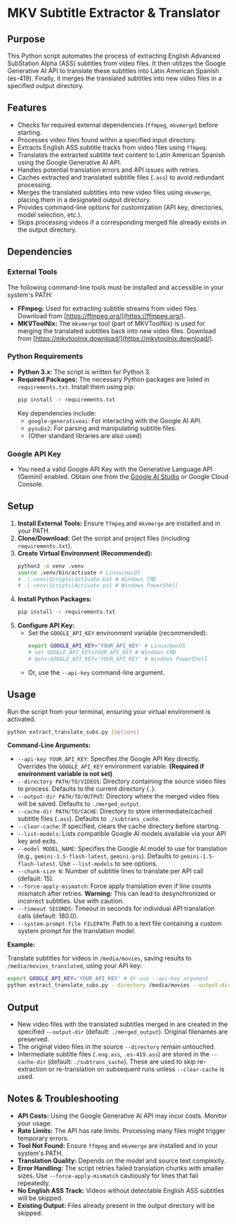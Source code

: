 # MKV Subtitle Extractor & Translator

## Purpose

This Python script automates the process of extracting English Advanced SubStation Alpha (ASS) subtitles from video files. It then utilizes the Google Generative AI API to translate these subtitles into Latin American Spanish (es-419). Finally, it merges the translated subtitles into new video files in a specified output directory.

## Features

*   Checks for required external dependencies (`ffmpeg`, `mkvmerge`) before starting.
*   Processes video files found within a specified input directory.
*   Extracts English ASS subtitle tracks from video files using `ffmpeg`.
*   Translates the extracted subtitle text content to Latin American Spanish using the Google Generative AI API.
*   Handles potential translation errors and API issues with retries.
*   Caches extracted and translated subtitle files (`.ass`) to avoid redundant processing.
*   Merges the translated subtitles into new video files using `mkvmerge`, placing them in a designated output directory.
*   Provides command-line options for customization (API key, directories, model selection, etc.).
*   Skips processing videos if a corresponding merged file already exists in the output directory.

## Dependencies

### External Tools
The following command-line tools must be installed and accessible in your system's PATH:
*   **FFmpeg:** Used for extracting subtitle streams from video files. Download from [https://ffmpeg.org/](https://ffmpeg.org/).
*   **MKVToolNix:** The `mkvmerge` tool (part of MKVToolNix) is used for merging the translated subtitles back into new video files. Download from [https://mkvtoolnix.download/](https://mkvtoolnix.download/).

### Python Requirements
*   **Python 3.x:** The script is written for Python 3.
*   **Required Packages:** The necessary Python packages are listed in `requirements.txt`. Install them using pip:
    ```bash
    pip install -r requirements.txt
    ```
    Key dependencies include:
    *   `google-generativeai`: For interacting with the Google AI API.
    *   `pysubs2`: For parsing and manipulating subtitle files.
    *   (Other standard libraries are also used)

### Google API Key
*   You need a valid Google API Key with the Generative Language API (Gemini) enabled. Obtain one from the [Google AI Studio](https://aistudio.google.com/app/apikey) or Google Cloud Console.

## Setup

1.  **Install External Tools:** Ensure `ffmpeg` and `mkvmerge` are installed and in your PATH.
2.  **Clone/Download:** Get the script and project files (including `requirements.txt`).
3.  **Create Virtual Environment (Recommended):**
    ```bash
    python3 -m venv .venv
    source .venv/bin/activate # Linux/macOS
    # .\.venv\Scripts\activate.bat # Windows CMD
    # .\.venv\Scripts\Activate.ps1 # Windows PowerShell
    ```
4.  **Install Python Packages:**
    ```bash
    pip install -r requirements.txt
    ```
5.  **Configure API Key:**
    *   Set the `GOOGLE_API_KEY` environment variable (recommended):
        ```bash
        export GOOGLE_API_KEY='YOUR_API_KEY' # Linux/macOS
        # set GOOGLE_API_KEY=YOUR_API_KEY # Windows CMD
        # $env:GOOGLE_API_KEY='YOUR_API_KEY' # Windows PowerShell
        ```
    *   Or, use the `--api-key` command-line argument.

## Usage

Run the script from your terminal, ensuring your virtual environment is activated.

```bash
python extract_translate_subs.py [options]
```

**Command-Line Arguments:**

*   `--api-key YOUR_API_KEY`: Specifies the Google API Key directly. Overrides the `GOOGLE_API_KEY` environment variable. **(Required if environment variable is not set)**
*   `--directory PATH/TO/VIDEOS`: Directory containing the source video files to process. Defaults to the current directory (`.`).
*   `--output-dir PATH/TO/OUTPUT`: Directory where the merged video files will be saved. Defaults to `./merged_output`.
*   `--cache-dir PATH/TO/CACHE`: Directory to store intermediate/cached subtitle files (`.ass`). Defaults to `./subtrans_cache`.
*   `--clear-cache`: If specified, clears the cache directory before starting.
*   `--list-models`: Lists compatible Google AI models available via your API key and exits.
*   `--model MODEL_NAME`: Specifies the Google AI model to use for translation (e.g., `gemini-1.5-flash-latest`, `gemini-pro`). Defaults to `gemini-1.5-flash-latest`. Use `--list-models` to see options.
*   `--chunk-size N`: Number of subtitle lines to translate per API call (default: 15).
*   `--force-apply-mismatch`: Force apply translation even if line counts mismatch after retries. **Warning:** This can lead to desynchronized or incorrect subtitles. Use with caution.
*   `--timeout SECONDS`: Timeout in seconds for individual API translation calls (default: 180.0).
*   `--system-prompt-file FILEPATH`: Path to a text file containing a custom system prompt for the translation model.

**Example:**

Translate subtitles for videos in `/media/movies`, saving results to `/media/movies_translated`, using your API key:

```bash
export GOOGLE_API_KEY='YOUR_API_KEY' # Or use --api-key argument
python extract_translate_subs.py --directory /media/movies --output-dir /media/movies_translated
```

## Output

*   New video files with the translated subtitles merged in are created in the specified `--output-dir` (default: `./merged_output`). Original filenames are preserved.
*   The original video files in the source `--directory` remain untouched.
*   Intermediate subtitle files (`.eng.ass`, `.es-419.ass`) are stored in the `--cache-dir` (default: `./subtrans_cache`). These are used to skip re-extraction or re-translation on subsequent runs unless `--clear-cache` is used.

## Notes & Troubleshooting

*   **API Costs:** Using the Google Generative AI API may incur costs. Monitor your usage.
*   **Rate Limits:** The API has rate limits. Processing many files might trigger temporary errors.
*   **Tool Not Found:** Ensure `ffmpeg` and `mkvmerge` are installed and in your system's PATH.
*   **Translation Quality:** Depends on the model and source text complexity.
*   **Error Handling:** The script retries failed translation chunks with smaller sizes. Use `--force-apply-mismatch` cautiously for lines that fail repeatedly.
*   **No English ASS Track:** Videos without detectable English ASS subtitles will be skipped.
*   **Existing Output:** Files already present in the output directory will be skipped.